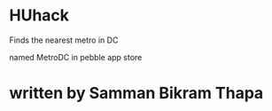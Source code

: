 # HUhack
Finds the nearest metro in DC

named MetroDC in pebble app store

# written by Samman Bikram Thapa
